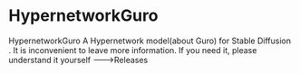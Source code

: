 # HypernetworkGuro
HypernetworkGuro
A Hypernetwork model(about Guro) for Stable Diffusion .
It is inconvenient to leave more information. If you need it, please understand it yourself
--->Releases
